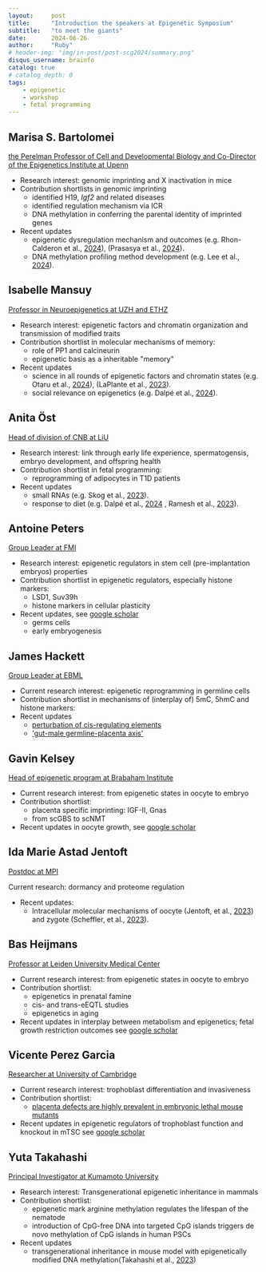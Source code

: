 ```yaml
---
layout:     post
title:      "Introduction the speakers at Epigenetic Symposium"
subtitle:   "to meet the giants"
date:       2024-06-26
author:     "Ruby"
# header-img: "img/in-post/post-scg2024/summary.png"
disqus_username: brainfo
catalog: true
# catalog_depth: 0
tags:
    - epigenetic
    - workshop
    - fetal programming
---
```


## Marisa S. Bartolomei

[the Perelman Professor of Cell and Developmental Biology and Co-Director of the Epigenetics Institute at Upenn](https://www.med.upenn.edu/apps/faculty/index.php/g20001500/p13534)

- Research interest: genomic imprinting and X inactivation in mice
- Contribution shortlists in genomic imprinting
  - identified H19, *Igf2* and related diseases
  - identified regulation mechanism via ICR
  - DNA methylation in conferring the parental identity of imprinted genes
- Recent updates
  - epigenetic dysregulation mechanism and outcomes (e.g. Rhon-Calderon et al., [2024](https://doi.org/10.1093/humrep/dead238)), (Prasasya et al., [2024](https://doi.org/10.1016/j.devcel.2024.02.012)).
  - DNA methylation profiling method development (e.g. Lee et al., [2024](https://doi.org/10.1093/nar/gkae127)).

## Isabelle Mansuy

[Professor in Neuroepigenetics at UZH and ETHZ](https://www.hifo.uzh.ch/en/research/mansuy.html)

- Research interest: epigenetic factors and chromatin organization and transmission of modified traits
- Contribution shortlist in molecular mechanisms of memory:
  - role of PP1 and calcineurin
  - epigenetic basis as a inheritable "memory"
- Recent updates
  - science in all rounds of epigenetic factors and chromatin states (e.g. Otaru et al., [2024](https://doi.org/10.1038/s42003-024-06279-2)), (LaPlante et al., [2023](https://doi.org/10.1016/j.xgen.2023.100303)).
  - social relevance on epigenetics (e.g. Dalpé et al., [2024](https://doi.org/10.1093/jlb/lsad034)).

## Anita Öst

[Head of division of CNB at LiU](https://liu.se/en/employee/anios27)

- Research interest: link through early life experience, spermatogensis, embryo development, and offspring health
- Contribution shortlist in fetal programming:
  - reprogramming of adipocytes in T1D patients
- Recent updates
  - small RNAs (e.g. Skog et al., [2023](https://doi.org/10.1093/bioinformatics/btad144)).
  - response to diet (e.g. Dalpé et al., [2024](https://doi.org/10.1371/journal.pbio.3000559) , Ramesh et al., [2023](https://doi.org/10.1089/ars.2022.0049)).

## Antoine Peters

[Group Leader at FMI](https://baselstemcells.ch/en/research/research-groups/peters/)

- Research interest: epigenetic regulators in stem cell (pre-implantation embryos) properties
- Contribution shortlist in epigenetic regulators, especially histone markers:
  - LSD1, Suv39h
  - histone markers in cellular plasticity
- Recent updates, see [google scholar](https://scholar.google.com/citations?hl=en&user=HKF6lLMAAAAJ&view_op=list_works&sortby=pubdate)
  - germs cells
  - early embryogenesis

## James Hackett

[Group Leader at EBML](https://www.embl.org/groups/hackett/)

- Current research interest: epigenetic reprogramming in germline cells
- Contribution shortlist in mechanisms of (interplay of) 5mC, 5hmC and histone markers:
- Recent updates
  - [perturbation of cis-regulating elements](https://doi.org/10.1038/s41588-024-01706-w )
  - ['gut-male germline-placenta axis'](https://doi.org/10.1038/s41586-024-07336-w)

## Gavin Kelsey

[Head of epigenetic program at Brabaham Institute](https://www.babraham.ac.uk/our-research/epigenetics/gavin-kelsey)

- Current research interest: from epigenetic states in oocyte to embryo
- Contribution shortlist:
  - placenta specific imprinting: IGF-II, Gnas
  - from scGBS to scNMT
- Recent updates in oocyte growth, see [google scholar](https://scholar.google.co.uk/citations?hl=en&user=jOwhnx8AAAAJ&view_op=list_works&sortby=pubdate)

## Ida Marie Astad Jentoft

[Postdoc at MPI](https://www.mpinat.mpg.de/mschuh)

Current research: dormancy and proteome regulation

- Recent updates:
  - Intracellular molecular mechanisms of oocyte (Jentoft, et al., [2023](https://doi.org/10.1016/j.cell.2023.10.003 )) and zygote (Scheffler, et al., [2023](https://doi.org/10.1038/s41467-021-21020-x)).

## Bas Heijmans

[Professor at Leiden University Medical Center](https://www.universiteitleiden.nl/en/staffmembers/bas-heijmans#tab-1)

- Current research interest: from epigenetic states in oocyte to embryo
- Contribution shortlist:
  - epigenetics in prenatal famine
  - cis- and trans-eEQTL studies
  - epigenetics in aging
- Recent updates in interplay between metabolism and epigenetics; fetal growth restriction outcomes see [google scholar](https://scholar.google.nl/citations?hl=en&user=MfMwBBwAAAAJ&view_op=list_works&sortby)

## Vicente Perez Garcia

[Researcher at University of Cambridge](https://www.repro.cam.ac.uk/staff/dr-vicente-perez-garcia)

- Current research interest: trophoblast differentiation and invasiveness
- Contribution shortlist:
  - [placenta defects are highly prevalent in embryonic lethal mouse mutants](https://doi.org/10.1038/nature26002)
- Recent updates in epigenetic regulators of trophoblast function and knockout in mTSC see [google scholar](https://scholar.google.com/citations?hl=en&user=5kCN2WcAAAAJ&view_op=list_works&sortby=pubdate)

## Yuta Takahashi

[Principal Investigator at Kumamoto University](https://ircms.kumamoto-u.ac.jp/members/pis/Yuta_Takahashi/)

- Research interest: Transgenerational epigenetic inheritance in mammals
- Contribution shortlist:
  - epigenetic mark arginine methylation regulates the lifespan of the nematode
  - introduction of CpG-free DNA into targeted CpG islands triggers de novo methylation of CpG islands in human PSCs
- Recent updates
  - transgenerational inheritance in mouse model with epigenetically modified DNA methylation(Takahashi et al., [2023](https://doi.org/10.1016/j.cell.2022.12.047))